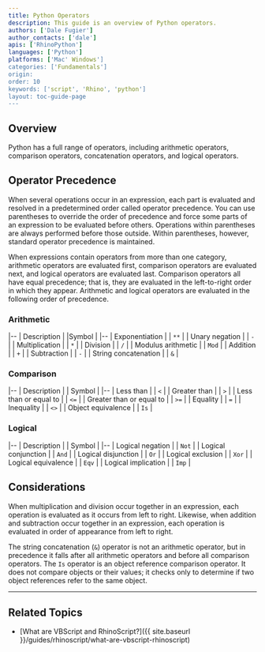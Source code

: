 ```yaml
---
title: Python Operators
description: This guide is an overview of Python operators.
authors: ['Dale Fugier']
author_contacts: ['dale']
apis: ['RhinoPython']
languages: ['Python']
platforms: ['Mac' Windows']
categories: ['Fundamentals']
origin:
order: 10
keywords: ['script', 'Rhino', 'python']
layout: toc-guide-page
---
```


 
## Overview

Python has a full range of operators, including arithmetic operators, comparison operators, concatenation operators, and logical operators.

## Operator Precedence

When several operations occur in an expression, each part is evaluated and resolved in a predetermined order called operator precedence.  You can use parentheses to override the order of precedence and force some parts of an expression to be evaluated before others.  Operations within parentheses are always performed before those outside.  Within parentheses, however, standard operator precedence is maintained.

When expressions contain operators from more than one category, arithmetic operators are evaluated first, comparison operators are evaluated next, and logical operators are evaluated last.  Comparison operators all have equal precedence; that is, they are evaluated in the left-to-right order in which they appear.  Arithmetic and logical operators are evaluated in the following order of precedence.

### Arithmetic

 |--
 | Description |    |Symbol |
 |--
 | Exponentiation |    | `**` |
 | Unary negation |    | `-` |
 | Multiplication |    | `*` |
 | Division |    | `/` |
 | Modulus arithmetic |    | `Mod` |
 | Addition |    | `+` |
 | Subtraction |    | `-` |
 | String concatenation |    | `&` |


### Comparison

 |--
 | Description |    | Symbol |
 |--
 | Less than |    | `<` |
 | Greater than |    | `>` |
 | Less than or equal to |    | `<=` |
 | Greater than or equal to |    | `>=` |
 | Equality |    | `=` |
 | Inequality |    | `<>` |
 | Object equivalence |    | `Is` |


### Logical

 |--
 | Description |    | Symbol |
 |--
 | Logical negation |   | `Not` |
 | Logical conjunction |    | `And` |
 | Logical disjunction |    | `Or` |
 | Logical exclusion |    | `Xor` |
 | Logical equivalence |    | `Eqv` |
 | Logical implication |    | `Imp` |


## Considerations

When multiplication and division occur together in an expression, each operation is evaluated as it occurs from left to right.  Likewise, when addition and subtraction occur together in an expression, each operation is evaluated in order of appearance from left to right.

The string concatenation (`&`) operator is not an arithmetic operator, but in precedence it falls after all arithmetic operators and before all comparison operators.  The `Is` operator is an object reference comparison operator.  It does not compare objects or their values; it checks only to determine if two object references refer to the same object.

---

## Related Topics

- [What are VBScript and RhinoScript?]({{ site.baseurl }}/guides/rhinoscript/what-are-vbscript-rhinoscript)
